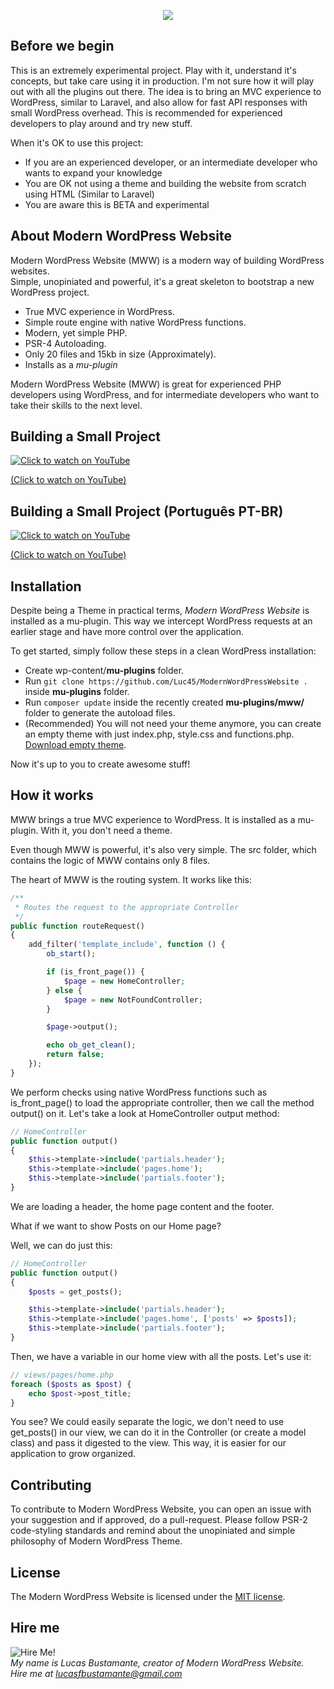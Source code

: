 
<p align="center"><img src="https://www.lucasbustamante.com.br/wp-content/uploads/2018/10/mww-logo.svg"></p>

## Before we begin

This is an extremely experimental project. Play with it, understand it's concepts, but take care using it in production. I'm not sure how it will play out with all the plugins out there. The idea is to bring an MVC experience to WordPress, similar to Laravel, and also allow for fast API responses with small WordPress overhead. This is recommended for experienced developers to play around and try new stuff.

When it's OK to use this project:

- If you are an experienced developer, or an intermediate developer who wants to expand your knowledge
- You are OK not using a theme and building the website from scratch using HTML (Similar to Laravel)
- You are aware this is BETA and experimental

## About Modern WordPress Website

Modern WordPress Website (MWW) is a modern way of building WordPress websites.<br/>
Simple, unopiniated and powerful, it's a great skeleton to bootstrap a new WordPress project.

- True MVC experience in WordPress.
- Simple route engine with native WordPress functions.
- Modern, yet simple PHP.
- PSR-4 Autoloading.
- Only 20 files and 15kb in size (Approximately).
- Installs as a *mu-plugin*

Modern WordPress Website (MWW) is great for experienced PHP developers using WordPress, and for intermediate developers who want to take their skills to the next level.

## Building a Small Project

[![Click to watch on YouTube](https://img.youtube.com/vi/cQKBLWGM-uE/0.jpg)](https://www.youtube.com/watch?v=cQKBLWGM-uE)

[(Click to watch on YouTube)](https://www.youtube.com/watch?v=cQKBLWGM-uE)

## Building a Small Project (Português PT-BR)

[![Click to watch on YouTube](https://img.youtube.com/vi/NGQ2siW5DwI/0.jpg)](https://www.youtube.com/watch?v=NGQ2siW5DwI)

[(Click to watch on YouTube)](https://www.youtube.com/watch?v=NGQ2siW5DwI)

## Installation

Despite being a Theme in practical terms, *Modern WordPress Website* is installed as a mu-plugin. This way we intercept WordPress requests at an earlier stage and have more control over the application.

To get started, simply follow these steps in a clean WordPress installation:

- Create wp-content/**mu-plugins** folder.
- Run `git clone https://github.com/Luc45/ModernWordPressWebsite .` inside **mu-plugins** folder.
- Run `composer update` inside the recently created **mu-plugins/mww/** folder to generate the autoload files.
- (Recommended) You will not need your theme anymore, you can create an empty theme with just index.php, style.css and functions.php. [Download empty theme](https://github.com/Luc45/EmptyTheme/archive/master.zip).

Now it's up to you to create awesome stuff!

## How it works

MWW brings a true MVC experience to WordPress. It is installed as a mu-plugin. With it, you don't need a theme.

Even though MWW is powerful, it's also very simple. The src folder, which contains the logic of MWW contains only 8 files.

The heart of MWW is the routing system. It works like this:

```php
/**
 * Routes the request to the appropriate Controller
 */
public function routeRequest()
{
    add_filter('template_include', function () {
        ob_start();

        if (is_front_page()) {
            $page = new HomeController;
        } else {
            $page = new NotFoundController;
        }

        $page->output();

        echo ob_get_clean();
        return false;
    });
}
```

We perform checks using native WordPress functions such as is_front_page() to load the appropriate controller, then we call the method output() on it. Let's take a look at HomeController output method:

```php
// HomeController
public function output()
{
    $this->template->include('partials.header');
    $this->template->include('pages.home');
    $this->template->include('partials.footer');
}
```

We are loading a header, the home page content and the footer.

What if we want to show Posts on our Home page?

Well, we can do just this:
```php
// HomeController
public function output()
{
    $posts = get_posts();

    $this->template->include('partials.header');
    $this->template->include('pages.home', ['posts' => $posts]);
    $this->template->include('partials.footer');
}
```
Then, we have a variable in our home view with all the posts. Let's use it:
```php
// views/pages/home.php
foreach ($posts as $post) {
    echo $post->post_title;
}
```

You see? We could easily separate the logic, we don't need to use get_posts() in our view, we can do it in the Controller (or create a model class) and pass it digested to the view. This way, it is easier for our application to grow organized.

## Contributing

To contribute to Modern WordPress Website, you can open an issue with your suggestion and if approved, do a pull-request. Please follow PSR-2 code-styling standards and remind about the unopiniated and simple philosophy of Modern WordPress Theme.

## License

The Modern WordPress Website is licensed under the [MIT license](https://opensource.org/licenses/MIT).

## Hire me

![Hire Me!](https://www.lucasbustamante.com.br/wp-content/uploads/2018/10/lucas-small.jpg)<br/>
*My name is Lucas Bustamante, creator of Modern WordPress Website.<br/>
Hire me at lucasfbustamante@gmail.com*
